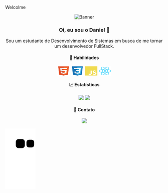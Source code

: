 Welcolme
<div align="center">
  <img src="https://github.com/DanielBorbafs/assets/blob/main/gifsasuke.gif" alt="Banner">
</div>
<h3 align="center">Oi, eu sou o Daniel 👋</h3>
<p align="center">
  Sou um estudante de Desenvolvimento de Sistemas em busca de me tornar um desenvolvedor FullStack.
</p>
<h4 align="center"> 🚀 Habilidades</h4>
<p align="center">
  <img align="center" height="30" width="40" alt="html-icon" src="https://raw.githubusercontent.com/devicons/devicon/master/icons/html5/html5-original.svg">
  <img align="center" height="30" width="40" alt="css-icon" src="https://raw.githubusercontent.com/devicons/devicon/master/icons/css3/css3-original.svg">
  <img align="center" height="30" width="40" alt="js-icon"  src="https://raw.githubusercontent.com/devicons/devicon/master/icons/javascript/javascript-plain.svg">
  <img align="center" height="30" width="40" alt="react-icon" src="https://raw.githubusercontent.com/devicons/devicon/master/icons/react/react-original.svg">
</p>
<h4 align="center"> 📈 Estatísticas</h4>
<div align="center">
  <img height="160em" src="https://github-readme-stats.vercel.app/api?username=DanielBorbafs&theme=midnight-purple&show_icons=true"/>
  <img height="160em" src="https://github-readme-stats.vercel.app/api/top-langs/?username=DanielBorbafs&layout=compact&langs_count=16&theme=midnight-purple"/>
</div>
<h4 align="center"> 💼 Contato</h4>
<p align="center">
   <a href = "mailto:dev.danielborba@gmail.com"><img src="https://img.shields.io/badge/-Gmail-%23333?style=for-the-badge&logo=gmail&logoColor=white" target="_blank"></a>
</p>



![Snake animation](https://github.com/DanielBorbafs/DanielBorbafs/blob/output/github-contribution-grid-snake.svg)
